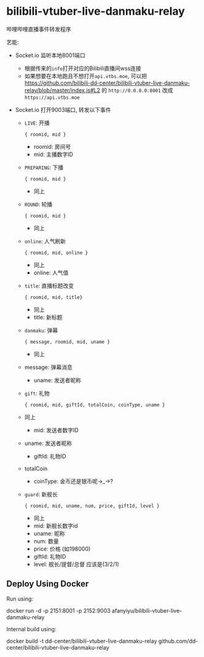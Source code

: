# bilibili-vtuber-live-danmaku-relay
哔哩哔哩直播事件转发程序

艺能:

* Socket.io 监听本地8001端口

  * 根据传来的`info`打开对应的Bilibili直播间wss连接
  * 如果想要在本地跑且不想打开`api.vtbs.moe`, 可以把 https://github.com/bilibili-dd-center/bilibili-vtuber-live-danmaku-relay/blob/master/index.js#L2 的 `http://0.0.0.0:8001` 改成`https://api.vtbs.moe`

* Socket.io 打开9003端口, 转发以下事件

  * `LIVE`: 开播

    `{ roomid, mid }`

    * roomid: 房间号
    * mid: 主播数字ID

  * `PREPARING`: 下播

    `{ roomid, mid }`

    * 同上

  * `ROUND`: 轮播

    `{ roomid, mid }`

    - 同上

  * `online`: 人气刷新

    `{ roomid, mid, online }`

    - 同上
    - online: 人气值

  * `title`: 直播标题改变

    `{ roomid, mid, title}`

    * 同上
    * title: 新标题
  
  * `danmaku`: 弹幕

    `{ message, roomid, mid, uname }`

    * 同上
  * message: 弹幕消息
    * uname: 发送者昵称
    
  * `gift`: 礼物
  
    `{ roomid, mid, giftId, totalCoin, coinType, uname }`
  
  * 同上
    * mid: 发送者数字ID
  * uname: 发送者昵称
    * giftId: 礼物ID
  * totalCoin
    * coinType: 金币还是银币呢→_→?
  
  * `guard`: 新舰长
  
    `{ roomid, mid, uname, num, price, giftId, level }`
  
    * 同上
    * mid: 新舰长数字id
    * uname: 昵称
    * num: 数量
    * price: 价格 (如198000)
    * giftId: 礼物ID
    * level: 舰长/提督/总督 应该是(3/2/1)
    
## Deploy Using Docker

Run using:

docker run -d -p 2151:8001 -p 2152:9003 afanyiyu/bilibili-vtuber-live-danmaku-relay

Internal build using:

docker build -t dd-center/bilibili-vtuber-live-danmaku-relay github.com/dd-center/bilibili-vtuber-live-danmaku-relay
